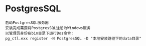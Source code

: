 # PostgresSQL
```text
启动PostgresSQL服务器
安装完成需要将PostgresSQL注册为Windows服务
以管理员身份在bin目录下运行Dos命令：
pg_ctl.exx register -N PostgresSQL -D "本地安装路径下的data目录"

```
